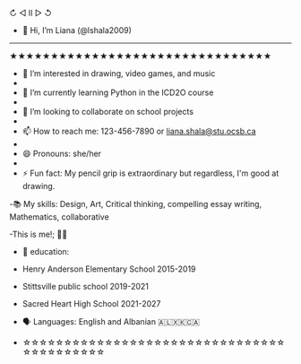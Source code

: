 

↻ ◁ II ▷ ↺

- 👋 Hi, I’m Liana (@lshala2009)
- ------------------------------
★★★★★★★★★★★★★★★★★★★★★★★★★★★★★★★★

  
- 👀 I’m interested in drawing, video games, and music
- 
- 🌱 I’m currently learning Python in the ICD2O course
- 
- 💞️ I’m looking to collaborate on school projects
- 
- 📫 How to reach me: 123-456-7890 or liana.shala@stu.ocsb.ca
- 
- 😄 Pronouns: she/her
- 
- ⚡ Fun fact: My pencil grip is extraordinary but regardless, I'm good at drawing.

-📚 My skills: Design, Art, Critical thinking, compelling essay writing, Mathematics, collaborative

-This is me!; 👩🏻

- 🏫 education:
- Henry Anderson Elementary School 2015-2019
- Stittsville public school 2019-2021
- Sacred Heart High School 2021-2027

- 🗣 Languages: English and Albanian 🇦🇱🇽🇰🇨🇦
- ☆☆☆☆☆☆☆☆☆☆☆☆☆☆☆☆☆☆☆☆☆☆☆☆☆☆☆☆☆☆☆☆☆☆☆☆☆☆☆☆☆☆
<!---
lshala2009/lshala2009 is a ✨ special ✨ repository because its `README.md` (this file) appears on your GitHub profile.
You can click the Preview link to take a look at your changes.
--->
